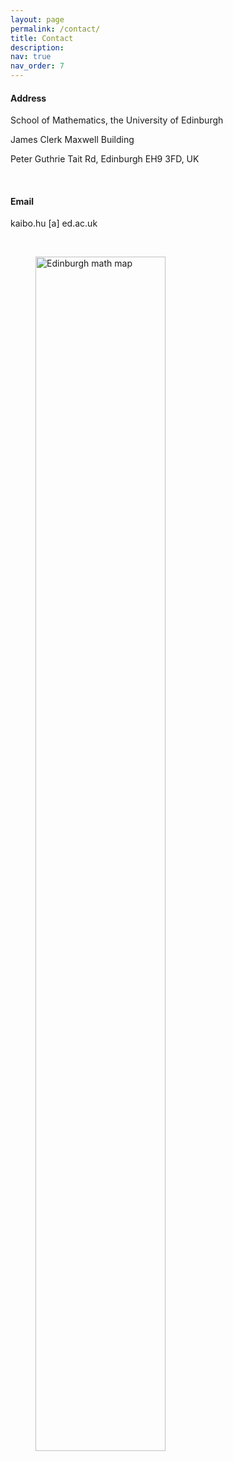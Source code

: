 ```yaml
---
layout: page
permalink: /contact/
title: Contact
description:  
nav: true
nav_order: 7
---
```


#### Address

School of Mathematics, the University of Edinburgh

 James Clerk Maxwell Building
 
  Peter Guthrie Tait Rd, Edinburgh EH9 3FD, UK
 
&nbsp;  

#### Email
 
 
 
 kaibo.hu [a] ed.ac.uk
 
 &nbsp;  
 
 
<figure>
  <img src="../assets/img/mathmap.jpg" alt="Edinburgh math map" style="width:70%" class="center">
</figure>
